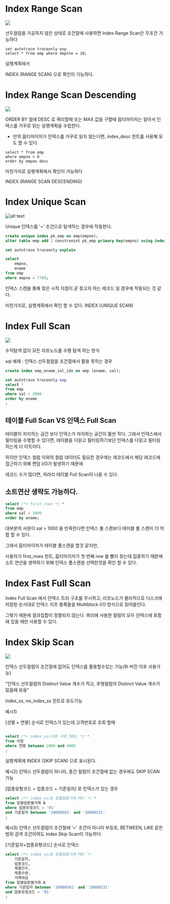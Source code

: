 
# Index Range Scan
![](2024-04-20-05-52-49.png)

선두컬럼을 가공하지 않은 상태로 조건절에 사용하면 Index Range Scan은 무조건 가능하다

```
set autotrace traceonly exp
select * from emp where deptno = 20;
```

실행계획에서

INDEX (RANGE SCAN) 으로 확인이 가능하다.

# Index Range Scan Descending

![](2024-04-20-05-53-07.png)

ORDER BY 절에 DESC 로 쿼리할때 또는 MAX 값을 구할때 옵티마이저는 알아서 인덱스를 거꾸로 읽는 실행계획을 수립한다.
* 만약 옵티마이저가 인덱스를 거꾸로 읽지 않는다면, index_desc 힌트를 사용해 유도 할 수 있다.

```
select * from emp
where empno > 0
order by empno desc
```

마찬가지로 실행계획에서 확인이 가능하다

INDEX (RANGE SCAN DESCENDING)

# Index Unique Scan
![alt text](image.png)

Unique 인덱스를 '=' 조건으로 탐색하는 경우에 작동한다.

```sql
create unique index pk_emp on emp(empno);
alter table emp add 2 constranint pk_emp primary key(empno) using index pk_emp;

set autotrace traceonly explain

select 
	empno,
	ename
from emp
where empno = 7788;
```

인덱스 스캔을 통해 찾은 시작 지점이 곧 찾고자 하는 레코드 일 경우에 작동되는 것 같다.

마찬가지로, 실행계획에서 확인 할 수 있다.
INDEX (UNIQUE SCAN)

# Index Full Scan
![](2024-04-20-05-53-52.png)

수직탐색 없이 모든 리프노드를 수평 탐색 하는 방식

sql 예제 : 인덱스 선두컬럼을 조건절에서 활용 못하는 경우
```sql
create index emp_ename_sal_idx on emp (ename, sal);

set autotrace traceonly exp
select * 
from emp
where sal > 2000
order by ename
;
```

## 테이블 Full Scan VS 인덱스 Full Scan

테이블이 차지하는 공간 보다 인덱스가 차지하는 공간이 훨씬 작다.
그래서 인덱스에서 필터링을 수행할 수 있다면, 테이블을 다읽고 필터링하기보단 인덱스를 다읽고 필터링 하는게 더 이득이다.

하지만 인덱스 컬럼 이외의 컬럼 데이터도 필요한 경우에는 레코드에서 해당 레코드에 접근하기 위해 랜덤 I/O가 발생하기 때문에

레코드 수가 많다면, 차라리 테이블 Full Scan이 나을 수 있다.

## 소트연산 생략도 가능하다.

```sql
select /*+ first_rows */ *
from emp
where sal > 1000
order by ename;
```

대부분의 사원이 sal > 1000 을 만족한다면 
인덱스 풀 스캔보다 테이블 풀 스캔이 더 적합 할 수 있다.

그래서 옵티마이저가 테이블 풀스캔을 할것 같지만,

사용자가 first_rows 힌트, 옵티마이저가 첫 번째 row 를 빨리 찾는데 집중하기 때문에 소트 연산을 생략하기 위해 인덱스 풀스캔을 선택한것을 확인 할 수 있다.

# Index Fast Full Scan

Index Full Scan 에서 인덱스 트리 구조를 무시하고, 리프노드가 물리적으로 디스크에 저장된 순서대로 인덱스 리프 블록들을 Multiblock I/O 방식으로 읽어들인다.

그렇기 때문에 결과집합이 정렬되지 않는다.
쿼리에 사용한 컬럼이 모두 인덱스에 포함돼 있을 때만 사용할 수 있다.

# Index Skip Scan
![](2024-04-20-05-54-30.png)

인덱스 선두컬럼이 조건절에 없어도 인덱스를 활용할수있는 기능(9i 버전 이후 사용가능)

"인덱스 선두컬럼의 Distinct Value 개수가 적고, 후행컬럼의 Distinct Value 개수가 많을때 유용"

index_ss, no_index_ss 힌트로 유도가능

예시1)

[성별 + 연봉] 순서로 인덱스가 있는데 고객번호로 조회 할때
```sql

select /*+ index_ss(사원 사원_IDX) */ *
from 사원
where 연봉 between 2000 and 4000
;

```

실행계획에 INDEX (SKIP SCAN) 으로 표시된다.


예시2) 인덱스 선두컬럼이 아니라, 중간 컬럼이 조건절에 없는 경우에도 SKIP SCAN 가능

[업종유형코드 + 업종코드 + 기준일자] 로 인덱스가 있는 경우
```sql
select /*+ index_ss(A 일별업종거래_PK) */ *
from 일별업종별거래 A
where 업종유형코드 = '01'
and 기준일자 between '20080501' and '20080531'
;
```

예시3) 인덱스 선두컬럼이 조건절에 '=' 조건이 아니라 부등호, BETWEEN, LIKE 같은 범위 검색 조건이여도 Index Skip Scan이 가능하다.

[기준일자+업종유형코드] 순서로 인덱스
```sql
select /*+ index_ss(A 일별업종거래_PK) */
	기준일자,
	업종코드,
	체결건수,
	체결수량,
	거래대금
from 일별업종별거래 A
where 기준일자 between '20080501' and '20080531'
and 업종유형코드 = '01'
;
```

